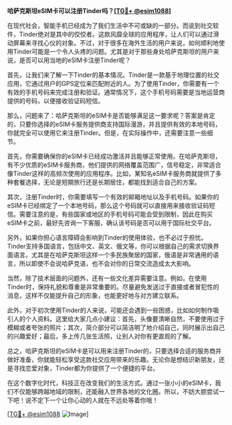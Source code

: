 **哈萨克斯坦eSIM卡可以注册Tinder吗？[[TG💪+ @esim1088](https://t.me/s/esim1088)]**

在现代社会，智能手机已经成为了我们生活中不可或缺的一部分。而说到社交软件，Tinder绝对是其中的佼佼者。这款风靡全球的应用程序，让人们可以通过滑动屏幕来寻找心仪的对象。不过，对于很多在海外生活的用户来说，如何顺利地使用Tinder可能是一个令人头疼的问题。尤其是对于那些身处哈萨克斯坦的用户来说，是否可以用当地的eSIM卡注册Tinder呢？

首先，让我们来了解一下Tinder的基本情况。Tinder是一款基于地理位置的社交应用，它通过用户的GPS定位来匹配附近的人。为了使用Tinder，你需要有一个有效的手机号码来完成注册和验证。通常情况下，这个手机号码需要是当地运营商提供的号码，以便接收验证码短信。

那么，问题来了：哈萨克斯坦的eSIM卡是否能够满足这一要求呢？答案是肯定的，只要你选择的eSIM卡服务提供商支持国际漫游，并且提供有效的本地号码，你就完全可以使用它来注册Tinder。但是，在实际操作中，还需要注意一些细节。

首先，你需要确保你的eSIM卡已经成功激活并且能够正常使用。在哈萨克斯坦，有不少优质的eSIM卡服务商，他们提供的网络覆盖范围广，信号稳定，非常适合像Tinder这样的高频次使用的应用程序。比如，某知名eSIM卡服务商就提供了多种套餐选择，无论是短期旅行还是长期居住，都能找到适合自己的方案。

其次，注册Tinder时，你需要填写一个有效的邮箱地址以及手机号码。如果你的eSIM卡已经绑定了一个本地号码，那么这个号码就可以直接用来接收验证码短信。需要注意的是，有些国家或地区的手机号码可能会受到限制，因此在购买eSIM卡之前，最好先咨询一下客服，确认该号码是否可以用于国际社交平台。

另外，如果你担心语言障碍会影响到Tinder的使用体验，也不必过于担忧。Tinder支持多国语言，包括中文、英文、俄文等，你可以根据自己的需求切换界面语言。尤其是在哈萨克斯坦这样一个多民族聚居的国家，俄语是非常通用的语言，所以即使不会说哈萨克语，也不会对你的日常交流造成太大影响。

当然，除了技术层面的问题外，还有一些文化差异需要注意。例如，在使用Tinder时，保持礼貌和尊重是非常重要的。尽量避免发送过于直接或者冒犯性的消息，这样不仅能提升自己的形象，也能更好地与对方建立联系。

此外，对于初次使用Tinder的人来说，可能还会遇到一些困惑，比如如何制作吸引人的个人资料。这里给大家几点小建议：首先，头像要清晰自然，不要使用过于模糊或者夸张的照片；其次，简介部分可以简洁明了地介绍自己，同时展示出自己的兴趣爱好；最后，多上传几张生活照，让别人对你有更直观的了解。

总之，哈萨克斯坦的eSIM卡是可以用来注册Tinder的，只要选择合适的服务商并做好准备，你就能轻松享受这款社交应用带来的乐趣。无论你是想结识新朋友，还是寻找恋爱对象，Tinder都为你提供了一个便捷的平台。

在这个数字化时代，科技正在改变我们的生活方式。通过一张小小的eSIM卡，我们不仅能够跨越地域的限制，还能融入世界各地的文化圈。所以，不妨大胆尝试一下吧！说不定下一个让你心动的人就在不远处等着你哦！

[[TG💪+ @esim1088](https://t.me/s/esim1088) ![Image](https://i.postimg.cc/4NQfJmqS/Snipaste-2025-05-13-00-14-12.png)]